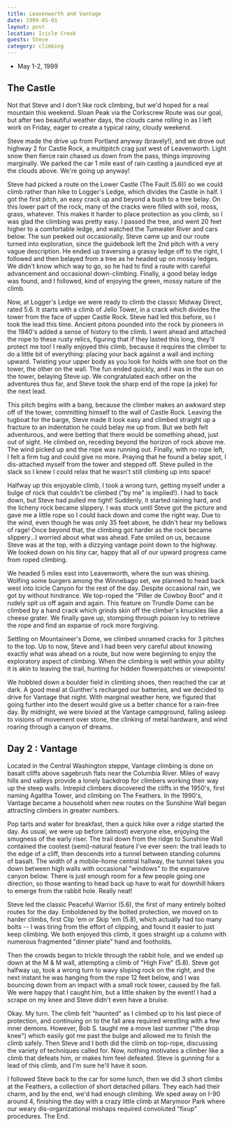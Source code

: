 ```yaml
---
title: Leavenworth and Vantage
date: 1999-05-01
layout: post
location: Icicle Creek
guests: Steve
category: climbing
---
```


* May 1-2, 1999

The Castle
-------

Not that Steve and I 
don't like rock climbing, but we'd hoped for a real mountain
this weekend. Sloan Peak via the Corkscrew Route was our goal, but after
two beautiful weather days, the clouds came rolling in as I left work
on Friday, eager to create a typical rainy, cloudy weekend. 


Steve made the drive up from Portland anyway (bravely!), and we drove
out highway 2 for Castle Rock, a multipitch crag just west of Leavenworth.
Light snow then fierce rain chased us down from the pass, things
improving marginally. We parked the car 1 mile east of rain casting a
jaundiced eye at the clouds above. We're going up anyway!

Steve had picked a route on the Lower Castle (The Fault (5.6)) 
so we could climb rather than
hike to Logger's Ledge, which divides the Castle in half. I got the first
pitch, an easy crack up and beyond a bush to a tree belay. On this lower
part of the rock, many of the cracks were filled with soil, moss, grass,
whatever. This makes it harder to place protection as you climb, so I
was glad the climbing was pretty easy. I passed the tree, and went 20
feet higher to a comfortable ledge, and watched the Tumwater River and
cars below. The sun peeked out occasionally.
Steve came up and our route turned into exploration, since the guidebook
left the 2nd pitch with a very vague description. He ended up traversing
a grassy ledge off to the right, I followed and then belayed from a
tree as he headed up on mossy ledges. We didn't know which way to go,
so he had to find a route with careful advancement and occasional down-climbing.
Finally, a good belay ledge was found, and I followed, kind of enjoying
the green, mossy nature of the climb. 

Now, at Logger's Ledge we were ready to climb the classic Midway Direct, rated
5.6. It starts with a climb of Jello Tower, in a crack which divides the
tower from the face of upper Castle Rock. Steve had led this before, so I
took the lead this time. Ancient pitons pounded into the rock by pioneers
in the 1940's added a sense of history to the climb. I went ahead and
attached the rope to these rusty relics, figuring that if they lasted this
long, they'll protect me too! I really enjoyed this climb, because it requires
the climber to do a little bit of everything: placing your back against a
wall and inching upward. Twisting your upper body as you look for holds with
one foot on the tower, the other on the wall. The fun ended quickly, and I
was in the sun on the tower, belaying Steve up. We congratulated each other
on the adventures thus far, and Steve took the sharp end of the rope (a joke)
for the next lead.


This pitch begins with a bang, because the climber makes an awkward step off
of the tower, committing himself to the wall of Castle Rock. Leaving the tugboat
for the barge, Steve made it look easy and climbed straight up a fracture
to an indentation he could belay me up from. But we both felt adventurous,
and were betting that there would be something ahead, just out of sight.
He climbed on, receding beyond the horizon of rock above me. The wind
picked up and the rope was running out. Finally, with no rope left, I felt
a firm tug and could give no more. Praying that he found a belay spot, I
dis-attached myself from the tower and stepped off. Steve pulled in the slack
so I knew I could relax that he wasn't still climbing up into space!


Halfway up this enjoyable climb, I took a wrong turn, getting myself under a
bulge of rock that couldn't be climbed ("by me" is implied!). I had to
back down, but Steve had pulled me tight! Suddenly, it started raining hard,
and the licheny rock became slippery. I was stuck until Steve got the picture
and gave me a little rope so I could back down and come the right way.
Due to the wind, even though he was only 35 feet above, he didn't hear
my bellows of rage! Once beyond that, the climbing got harder as the rock
became slippery...I worried about what was ahead. Fate smiled on us, because
Steve was at the top, with a dizzying vantage point down to the highway.
We looked down on his tiny car, happy that all of our upward progress came
from roped climbing.


We headed 5 miles east into Leavenworth, where the sun was shining. Wolfing
some burgers among the Winnebago set, we planned to head back west into
Icicle Canyon for the rest of the day. Despite occasional rain, we got by
without hindrance. We top-roped the "Piller de Cowboy Boot" and it
rudely spit us off again and again. This feature on Trundle Dome can be
climbed by a hand crack which grinds skin off the climber's knuckles like
a cheese grater. We finally gave up, stomping through poison ivy to retrieve
the rope and find an expanse of rock more forgiving.

Settling on Mountaineer's Dome, we climbed unnamed cracks for 3 pitches to 
the top. Up to now, Steve and I had been
very careful about knowing exactly what was ahead on a route, but now
were beginning to enjoy the exploratory aspect of climbing. When the
climbing is well within your ability it is akin to leaving the trail,
hunting for hidden flowerpatches or viewpoints!


We hobbled down a boulder field in climbing shoes, then reached the
car at dark. A good meal at Gunther's recharged our batteries, and we
decided to drive for Vantage that night. With marginal weather here,
we figured that going further into the desert would give us a better
chance for a rain-free day. By midnight, we were bivied at
the Vantage campground, falling asleep to visions of movement over stone,
the clinking of metal hardware, and wind roaring through a canyon of
dreams.


Day 2 : Vantage
-------

Located in the Central Washington steppe, Vantage climbing is done on
basalt cliffs above sagebrush flats near the Columbia River. 
Miles of wavy hills and valleys provide a lonely backdrop for climbers
working their way up the steep walls. Intrepid climbers discovered
the cliffs in the 1950's, first naming Agaltha Tower, and climbing
on The Feathers. In the 1990's, Vantage became a household  when new routes on the
Sunshine Wall began attracting climbers in greater numbers.


Pop tarts and water for breakfast, then a quick hike over a ridge started
the day. As usual, we were up before (almost) everyone else, enjoying
the smugness of the early riser. The trail down from the ridge to
Sunshine Wall contained the coolest (semi)-natural feature I've ever
seen: the trail leads to the edge of a cliff, then descends into a
tunnel between standing columns of basalt. The width of a mobile-home
central hallway, the tunnel takes you down between high walls with
occasional "windows" to the expansive canyon below. There is just
enough room for a few people going one direction, so those wanting
to head back up have to wait for downhill hikers to emerge from the
rabbit hole. Really neat!

Steve led the classic Peaceful Warrior (5.6), the first of many entirely
bolted routes for the day. Emboldened by the bolted protection, we
moved on to harder climbs, first Clip 'em or Skip 'em (5.8), which
actually had too many bolts -- I was tiring from the effort of clipping,
and found it easier to just keep climbing. We both enjoyed this climb,
it goes straight up a column with numerous fragmented "dinner plate"
hand and footholds.


Then the crowds began to trickle through the rabbit hole, and we ended
up down at the M & M wall, attempting a climb of "High Five" (5.8). Steve got
halfway up, took a wrong turn to wavy sloping rock on the right, and
the next instant he was hanging from the rope 12 feet below, and I
was bouncing down from an impact with a small rock tower, caused by
the fall. We were happy that I caught him, but a little shaken by the
event! I had a scrape on my knee and Steve didn't even have a bruise.


Okay. My turn. The climb felt "haunted" as I climbed up to his last
piece of protection, and continuing on to the fall area required
wrestling with a few inner demons. However, Bob S. taught me a
move last summer ("the drop knee") which easily got me past the
bulge and allowed me to finish the climb safely. Then Steve and I
both did the climb on top-rope, discussing the variety of techniques
called for. Now, nothing motivates a climber like a climb that defeats
him, or makes him feel defeated. Steve is gunning for a lead of
this climb, and I'm sure he'll have it soon.


I followed Steve back to the car for some lunch, then we did 3 short
climbs at the Feathers, a collection of short detached pillars.
They each had their charm, and by the end, we'd had enough climbing.
We sped away on I-90 around 4, finishing the day with a crazy little
climb at Marymoor Park where our weary dis-organizational mishaps required
convoluted "fixup" procedures. The End.


